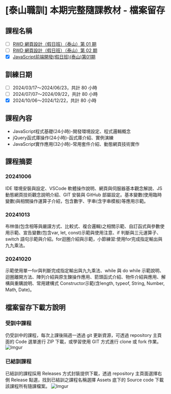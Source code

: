 # [泰山職訓] 本期完整隨課教材 - 檔案留存

## 課程名稱
- [ ] [RWD 網頁設計（假日班）（泰山）第 01 期](https://ojt.wda.gov.tw/ClassSearch/Detail?PlanType=2&OCID=153575)
- [ ] [RWD 網頁設計（假日班）（泰山）第 02 期](https://ojt.wda.gov.tw/ClassSearch/Detail?PlanType=2&OCID=153617)
- [x] [JavaScript前端開發(假日班)(泰山)第01期](https://ojt.wda.gov.tw/ClassSearch/Detail?PlanType=2&OCID=153653)
<!-- - [ ] [PHP 程式設計（假日班）](https://ojt.wda.gov.tw/ClassSearch/Detail?OCID=146967&plantype=2) -->

## 訓練日期 
- [ ] 2024/03/17～2024/06/23，共計 80 小時
- [ ] 2024/07/07～2024/09/22，共計 80 小時
- [x] 2024/10/06～2024/12/22，共計 80 小時

## 課程內容
- JavaScript程式基礎(24小時)-開發環境設定、程式邏輯概念
- jQuery函式庫操作(24小時)-函式庫介紹、實例演練
- JavaScript實作應用(32小時)-常用套件介紹、動態網頁技術實作

## 課程摘要

### 20241006
IDE 環境安裝與設定、VSCode 軟體操作說明、網頁與伺服器基本觀念解說、JS 動態網頁技術觀念說明介紹、GIT 安裝與 GitHub 部屬設定。基本變數(使用臨時變數)與相關操作運算子介紹，包含數字、字串(含字串模板)等應用示範。

### 20241013
布林值(包含相等與嚴謹方式、比較式、複合邏輯)之相關示範、自訂函式與參數使用示範、宣告變數(包含var, let, const)示範與使用注意、if 判斷與三元運算子、switch 語句示範與介紹。for迴圈介紹與示範，小節練習:使用for完成指定輸出與九九乘法。

### 20241020
示範使用單一for與判斷完成指定輸出與九九乘法、while 與 do while 示範說明、迴圈離開方法、陣列介紹與原生鍊操作應用、箭頭函式介紹、物件介紹與應用、解構與重購說明、常用建構式 Constructor示範(含length, typeof, String, Number, Math, Date)。



## 檔案留存下載方說明

### 受訓中課程
仍受訓中的課程，每次上課後隔週一透過 git 更新資源，可透過 repository 主頁面的 Code 選單進行 ZIP 下載，或學習使用 GIT 方式進行 clone 或 fork 作業。
![Imgur](https://i.imgur.com/K3kGHos.gif)

### 已結訓課程
已結訓的課程採用 Releases 方式封裝提供下載，透過 repository 主頁面選擇右側 Release 點選，找到已結訓之課程名稱選擇 Assets 底下的 Source code 下載該課程所有隨課檔案。
![Imgur](https://i.imgur.com/84cc6aZ.gif)